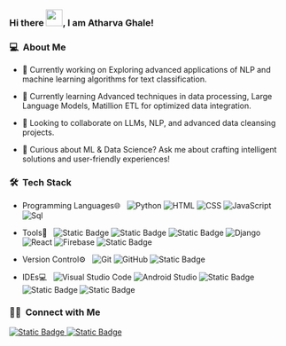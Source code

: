 ### Hi there <img src="https://raw.githubusercontent.com/MartinHeinz/MartinHeinz/master/wave.gif" width="30px">, I am Atharva Ghale!

<!--
**Atharvag1612/Atharvag1612** is a ✨ _special_ ✨ repository because its `README.md` (this file) appears on your GitHub profile.

Here are some ideas to get you started:

- 🔭 I’m currently working on ...
- 🌱 I’m currently learning ...
- 👯 I’m looking to collaborate on ...
- 🤔 I’m looking for help with ...
- 💬 Ask me about ...
- 📫 How to reach me: ...
- 😄 Pronouns: ...
- ⚡ Fun fact: ...
-->
<h3> 💻 &nbsp;About Me </h3>

- 🔭 Currently working on Exploring advanced applications of NLP and machine learning algorithms for text classification.
  
- 🌱 Currently learning Advanced techniques in data processing, Large Language Models, Matillion ETL for optimized data integration.

- 👯 Looking to collaborate on LLMs, NLP, and advanced data cleansing projects.

- 💬 Curious about ML & Data Science? Ask me about crafting intelligent solutions and user-friendly experiences!

<h3> 🛠 &nbsp;Tech Stack</h3>

- Programming Languages🌐 &nbsp;
  ![Python](https://img.shields.io/badge/-python-333333?style=flat&logo=python)
  ![HTML](https://img.shields.io/badge/-HTML-333333?style=?style=for-the-badge&logo=HTML5)
  ![CSS](https://img.shields.io/badge/-CSS-333333?style=flat&logo=CSS3&logoColor=1572B6)
  ![JavaScript](https://img.shields.io/badge/-JavaScript-333333?style=flat&logo=javascript)
  ![Sql](https://img.shields.io/badge/-mysql-333333?style=flat&logo=mysql)

  
- Tools🔧 &nbsp;
  ![Static Badge](https://img.shields.io/badge/Snowflake-blue?logo=snowflake&logoColor=white)
  ![Static Badge](https://img.shields.io/badge/Tensorflow-black?style=plastic&logo=tensorflow&logoColor=blue)
  ![Static Badge](https://img.shields.io/badge/Matillion-green?style=plastic&logo=matillion&logoColor=black)
  ![Django](https://img.shields.io/badge/-django-333333?style=flat&logo=django)
  ![React](https://img.shields.io/badge/-React-333333?style=flat&logo=react)
  ![Firebase](https://img.shields.io/badge/-firebase-333333?style=flat&logo=firebase)
  ![Static Badge](https://img.shields.io/badge/postman-black?style=plastic&logo=postman)

  
- Version Control⚙️ &nbsp;
  ![Git](https://img.shields.io/badge/-Git-333333?style=flat&logo=git)
  ![GitHub](https://img.shields.io/badge/-GitHub-333333?style=flat&logo=github)
  ![Static Badge](https://img.shields.io/badge/Gitlab-black?style=plastic&logo=gitlab)
 
- IDEs💻 &nbsp;
  ![Visual Studio Code](https://img.shields.io/badge/-Visual%20Studio%20Code-333333?style=flat&logo=visual-studio-code&logoColor=007ACC)
  ![Android Studio](https://img.shields.io/badge/-Android%20Studio-333333?style=flat&logo=android-studio&logoColor=007ACC)
  ![Static Badge](https://img.shields.io/badge/Pycharm-green?style=plastic&logo=pycharm&logoColor=black)
  ![Static Badge](https://img.shields.io/badge/jupyter-black?style=plastic&logo=jupyter)
  ![Static Badge](https://img.shields.io/badge/Anaconda-black?style=plastic&logo=anaconda)


  

<h3> 🤝🏻 &nbsp;Connect with Me </h3>

<p>
<a href="https://www.linkedin.com/in/atharvaghale/"><img alt="Static Badge" src="https://img.shields.io/badge/Atharva%20Ghale-blue?logo=linkedin">

</a>
<a href="mailto:ghale.atharva@gmail.com"><img alt="Static Badge" src="https://img.shields.io/badge/ghale.atharva%40gmail.com-white?logo=gmail&logoColor=red">
</a>
